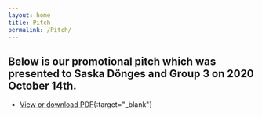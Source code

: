 ```yaml
---
layout: home
title: Pitch
permalink: /Pitch/
---
```


## Below is our promotional pitch which was presented to Saska Dönges and Group 3 on 2020 October 14th.
- [View or download PDF](https://jjaakko.github.io/fake-news-classifier/assets/In_Search_of_the_Real_Fake_News_Pitch.pdf){:target="_blank"}